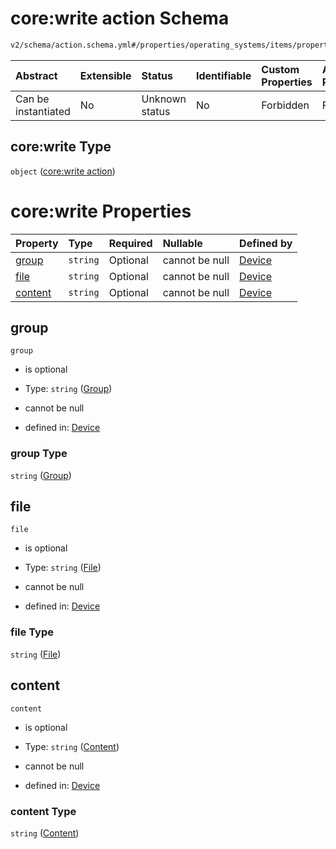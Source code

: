 # core:write action Schema

```txt
v2/schema/action.schema.yml#/properties/operating_systems/items/properties/steps/items/properties/actions/items/oneOf/26/properties/core:write
```



| Abstract            | Extensible | Status         | Identifiable | Custom Properties | Additional Properties | Access Restrictions | Defined In                                                          |
| :------------------ | :--------- | :------------- | :----------- | :---------------- | :-------------------- | :------------------ | :------------------------------------------------------------------ |
| Can be instantiated | No         | Unknown status | No           | Forbidden         | Forbidden             | none                | [device.schema.json*](../device.schema.json "open original schema") |

## core:write Type

`object` ([core:write action](device-properties-operating-systems-operating-system-properties-steps-step-properties-group-step-action-oneof-corewrite-action-properties-corewrite-action.md))

# core:write Properties

| Property            | Type     | Required | Nullable       | Defined by                                                                                                                                                                                                                                                                                                                                                     |
| :------------------ | :------- | :------- | :------------- | :------------------------------------------------------------------------------------------------------------------------------------------------------------------------------------------------------------------------------------------------------------------------------------------------------------------------------------------------------------- |
| [group](#group)     | `string` | Optional | cannot be null | [Device](device-properties-operating-systems-operating-system-properties-steps-step-properties-group-step-action-oneof-corewrite-action-properties-corewrite-action-properties-group.md "v2/schema/action.schema.yml#/properties/operating_systems/items/properties/steps/items/properties/actions/items/oneOf/26/properties/core:write/properties/group")     |
| [file](#file)       | `string` | Optional | cannot be null | [Device](device-properties-operating-systems-operating-system-properties-steps-step-properties-group-step-action-oneof-corewrite-action-properties-corewrite-action-properties-file.md "v2/schema/action.schema.yml#/properties/operating_systems/items/properties/steps/items/properties/actions/items/oneOf/26/properties/core:write/properties/file")       |
| [content](#content) | `string` | Optional | cannot be null | [Device](device-properties-operating-systems-operating-system-properties-steps-step-properties-group-step-action-oneof-corewrite-action-properties-corewrite-action-properties-content.md "v2/schema/action.schema.yml#/properties/operating_systems/items/properties/steps/items/properties/actions/items/oneOf/26/properties/core:write/properties/content") |

## group



`group`

*   is optional

*   Type: `string` ([Group](device-properties-operating-systems-operating-system-properties-steps-step-properties-group-step-action-oneof-corewrite-action-properties-corewrite-action-properties-group.md))

*   cannot be null

*   defined in: [Device](device-properties-operating-systems-operating-system-properties-steps-step-properties-group-step-action-oneof-corewrite-action-properties-corewrite-action-properties-group.md "v2/schema/action.schema.yml#/properties/operating_systems/items/properties/steps/items/properties/actions/items/oneOf/26/properties/core:write/properties/group")

### group Type

`string` ([Group](device-properties-operating-systems-operating-system-properties-steps-step-properties-group-step-action-oneof-corewrite-action-properties-corewrite-action-properties-group.md))

## file



`file`

*   is optional

*   Type: `string` ([File](device-properties-operating-systems-operating-system-properties-steps-step-properties-group-step-action-oneof-corewrite-action-properties-corewrite-action-properties-file.md))

*   cannot be null

*   defined in: [Device](device-properties-operating-systems-operating-system-properties-steps-step-properties-group-step-action-oneof-corewrite-action-properties-corewrite-action-properties-file.md "v2/schema/action.schema.yml#/properties/operating_systems/items/properties/steps/items/properties/actions/items/oneOf/26/properties/core:write/properties/file")

### file Type

`string` ([File](device-properties-operating-systems-operating-system-properties-steps-step-properties-group-step-action-oneof-corewrite-action-properties-corewrite-action-properties-file.md))

## content



`content`

*   is optional

*   Type: `string` ([Content](device-properties-operating-systems-operating-system-properties-steps-step-properties-group-step-action-oneof-corewrite-action-properties-corewrite-action-properties-content.md))

*   cannot be null

*   defined in: [Device](device-properties-operating-systems-operating-system-properties-steps-step-properties-group-step-action-oneof-corewrite-action-properties-corewrite-action-properties-content.md "v2/schema/action.schema.yml#/properties/operating_systems/items/properties/steps/items/properties/actions/items/oneOf/26/properties/core:write/properties/content")

### content Type

`string` ([Content](device-properties-operating-systems-operating-system-properties-steps-step-properties-group-step-action-oneof-corewrite-action-properties-corewrite-action-properties-content.md))
